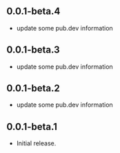 ## 0.0.1-beta.4

* update some pub.dev information

## 0.0.1-beta.3

* update some pub.dev information

## 0.0.1-beta.2

* update some pub.dev information

## 0.0.1-beta.1

* Initial release.
